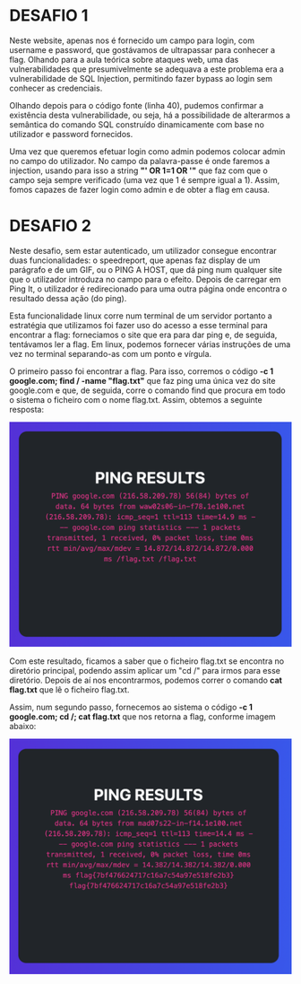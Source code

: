 # DESAFIO 1

Neste website, apenas nos é fornecido um campo para login, com username e password, que gostávamos de ultrapassar para conhecer a flag. Olhando para a aula teórica sobre ataques web, uma das vulnerabilidades que presumivelmente se adequava a este problema era a vulnerabilidade de SQL Injection, permitindo fazer bypass ao login sem conhecer as credenciais.

Olhando depois para o código fonte (linha 40), pudemos confirmar a existência desta vulnerabilidade, ou seja, há a possibilidade de alterarmos a semântica do comando SQL construído dinamicamente com base no utilizador e password fornecidos. 

Uma vez que queremos efetuar login como admin podemos colocar admin no campo do utilizador. No campo da palavra-passe é onde faremos a injection, usando para isso a string **"' OR 1=1 OR '"** que faz com que o campo seja sempre verificado (uma vez que 1 é sempre igual a 1). Assim, fomos capazes de fazer login como admin e de obter a flag em causa.

# DESAFIO 2

Neste desafio, sem estar autenticado, um utilizador consegue encontrar duas funcionalidades: o speedreport, que apenas faz display de um parágrafo e de um GIF, ou o PING A HOST, que dá ping num qualquer site que o utilizador introduza no campo para o efeito. Depois de carregar em Ping It, o utilizador é redirecionado para uma outra página onde encontra o resultado dessa ação (do ping).

Esta funcionalidade linux corre num terminal de um servidor portanto a estratégia que utilizamos foi fazer uso do acesso a esse terminal para encontrar a flag: forneciamos o site que era para dar ping e, de seguida, tentávamos ler a flag. Em linux, podemos fornecer várias instruções de uma vez no terminal separando-as com um ponto e vírgula.

O primeiro passo foi encontrar a flag. Para isso, corremos o código **-c 1 google.com; find / -name "flag.txt"** que faz ping uma única vez do site google.com e que, de seguida, corre o comando find que procura em todo o sistema o ficheiro com o nome flag.txt. Assim, obtemos a seguinte resposta:

![fig1](image7.png)

Com este resultado, ficamos a saber que o ficheiro flag.txt se encontra no diretório principal, podendo assim aplicar um "cd /" para irmos para esse diretório. Depois de aí nos encontrarmos, podemos correr o comando **cat flag.txt** que lê o ficheiro flag.txt.

Assim, num segundo passo, fornecemos ao sistema o código **-c 1 google.com; cd /; cat flag.txt** que nos retorna a flag, conforme imagem abaixo:

![fig2](image8.png)


